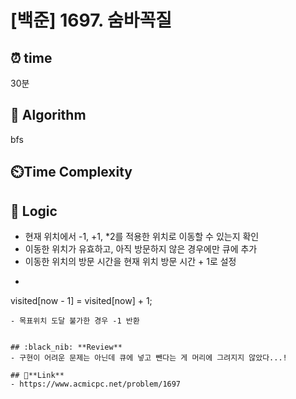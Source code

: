 # [백준] 1697. 숨바꼭질   
 
## ⏰  **time**
30분 

## :pushpin: **Algorithm**
bfs 

## ⏲️**Time Complexity**


## :round_pushpin: **Logic**
- 현재 위치에서 -1, +1, *2를 적용한 위치로 이동할 수 있는지 확인
- 이동한 위치가 유효하고, 아직 방문하지 않은 경우에만 큐에 추가
- 이동한 위치의 방문 시간을 현재 위치 방문 시간 + 1로 설정
- ```java
visited[now - 1] = visited[now] + 1;
  ```
- 목표위치 도달 불가한 경우 -1 반환 


## :black_nib: **Review**
- 구현이 어려운 문제는 아닌데 큐에 넣고 뺀다는 게 머리에 그려지지 않았다...!

## 📡**Link**
- https://www.acmicpc.net/problem/1697
